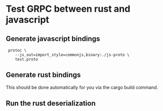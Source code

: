 # Test GRPC between rust and javascript

## Generate javascript bindings

```
 protoc \                   
    --js_out=import_style=commonjs,binary:./js-proto \
    test.proto
```

## Generate rust bindings

This should be done automatically for you via the cargo build command. 

## Run the rust deserialization


